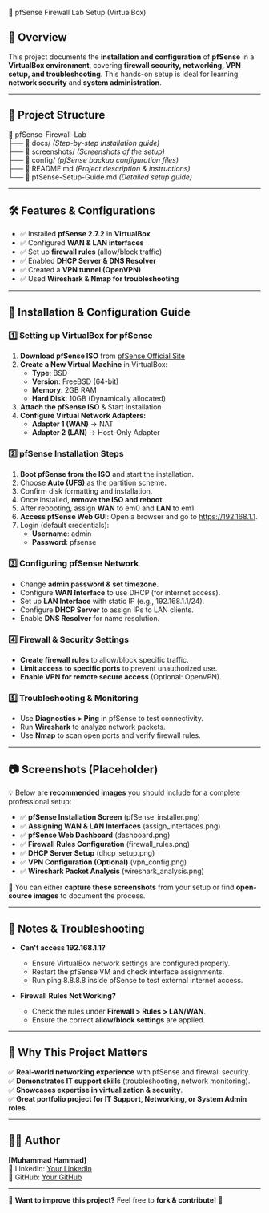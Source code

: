🚀 pfSense Firewall Lab Setup (VirtualBox)

## 📌 Overview
This project documents the **installation and configuration** of **pfSense** in a **VirtualBox environment**, covering **firewall security, networking, VPN setup, and troubleshooting**. This hands-on setup is ideal for learning **network security** and **system administration**.

---

## 📁 Project Structure
📂 pfSense-Firewall-Lab  
 ├── 📁 docs/  _(Step-by-step installation guide)_  
 ├── 📁 screenshots/  _(Screenshots of the setup)_  
 ├── 📁 config/  _(pfSense backup configuration files)_  
 ├── 🔹 README.md  _(Project description & instructions)_  
 └── 🔹 pfSense-Setup-Guide.md _(Detailed setup guide)_


---

## 🛠️ Features & Configurations
- ✅ Installed **pfSense 2.7.2** in **VirtualBox**  
- ✅ Configured **WAN & LAN interfaces**  
- ✅ Set up **firewall rules** (allow/block traffic)  
- ✅ Enabled **DHCP Server & DNS Resolver**  
- ✅ Created a **VPN tunnel (OpenVPN)**  
- ✅ Used **Wireshark & Nmap for troubleshooting**  

---

## 🔧 Installation & Configuration Guide

### 1️⃣ **Setting up VirtualBox for pfSense**
1. **Download pfSense ISO** from [pfSense Official Site](https://www.pfsense.org/download/)
2. **Create a New Virtual Machine** in VirtualBox:
   - **Type**: BSD  
   - **Version**: FreeBSD (64-bit)  
   - **Memory**: 2GB RAM  
   - **Hard Disk**: 10GB (Dynamically allocated)  
3. **Attach the pfSense ISO** & Start Installation
4. **Configure Virtual Network Adapters:**
   - **Adapter 1 (WAN)** → NAT  
   - **Adapter 2 (LAN)** → Host-Only Adapter  

### 2️⃣ **pfSense Installation Steps**
1. **Boot pfSense from the ISO** and start the installation.
2. Choose **Auto (UFS)** as the partition scheme.
3. Confirm disk formatting and installation.
4. Once installed, **remove the ISO and reboot**.
5. After rebooting, assign **WAN** to em0 and **LAN** to em1.
6. **Access pfSense Web GUI**: Open a browser and go to https://192.168.1.1.
7. Login (default credentials):
   - **Username**: admin
   - **Password**: pfsense

### 3️⃣ **Configuring pfSense Network**
- Change **admin password & set timezone**.
- Configure **WAN Interface** to use DHCP (for internet access).
- Set up **LAN Interface** with static IP (e.g., 192.168.1.1/24).
- Configure **DHCP Server** to assign IPs to LAN clients.
- Enable **DNS Resolver** for name resolution.

### 4️⃣ **Firewall & Security Settings**
- **Create firewall rules** to allow/block specific traffic.
- **Limit access to specific ports** to prevent unauthorized use.
- **Enable VPN for remote secure access** (Optional: OpenVPN).

### 5️⃣ **Troubleshooting & Monitoring**
- Use **Diagnostics > Ping** in pfSense to test connectivity.
- Run **Wireshark** to analyze network packets.
- Use **Nmap** to scan open ports and verify firewall rules.

---

## 📷 Screenshots (Placeholder)
💡 Below are **recommended images** you should include for a complete professional setup:

- ✅ **pfSense Installation Screen** (pfSense_installer.png)
- ✅ **Assigning WAN & LAN Interfaces** (assign_interfaces.png)
- ✅ **pfSense Web Dashboard** (dashboard.png)
- ✅ **Firewall Rules Configuration** (firewall_rules.png)
- ✅ **DHCP Server Setup** (dhcp_setup.png)
- ✅ **VPN Configuration (Optional)** (vpn_config.png)
- ✅ **Wireshark Packet Analysis** (wireshark_analysis.png)

📸 You can either **capture these screenshots** from your setup or find **open-source images** to document the process.

---

## 📝 Notes & Troubleshooting
- **Can't access 192.168.1.1?**
  - Ensure VirtualBox network settings are configured properly.
  - Restart the pfSense VM and check interface assignments.
  - Run ping 8.8.8.8 inside pfSense to test external internet access.

- **Firewall Rules Not Working?**
  - Check the rules under **Firewall > Rules > LAN/WAN**.
  - Ensure the correct **allow/block settings** are applied.

---

## 📌 Why This Project Matters
✅ **Real-world networking experience** with pfSense and firewall security.  
✅ **Demonstrates IT support skills** (troubleshooting, network monitoring).  
✅ **Showcases expertise in virtualization & security**.  
✅ **Great portfolio project for IT Support, Networking, or System Admin roles**.  

---

## 👨‍💻 Author
**[Muhammad Hammad]**  
🔗 LinkedIn: [Your LinkedIn](https://linkedin.com/in/mhammad24)  
🔗 GitHub: [Your GitHub](https://github.com/Muhammadhammad24)  

---

📢 **Want to improve this project?** Feel free to **fork & contribute!** 🚀
